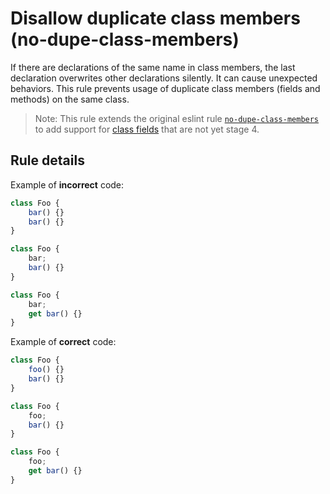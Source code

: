 # Disallow duplicate class members (no-dupe-class-members)

If there are declarations of the same name in class members, the last declaration overwrites other declarations silently. It can cause unexpected behaviors. This rule prevents usage of duplicate class members (fields and methods) on the same class.

> Note: This rule extends the original eslint rule [`no-dupe-class-members`](https://eslint.org/docs/rules/no-dupe-class-members) to add support for [class fields](https://github.com/tc39/proposal-class-fields) that are not yet stage 4.

## Rule details

Example of **incorrect** code:

```js
class Foo {
    bar() {}
    bar() {}
}

class Foo {
    bar;
    bar() {}
}

class Foo {
    bar;
    get bar() {}
}
```

Example of **correct** code:

```js
class Foo {
    foo() {}
    bar() {}
}

class Foo {
    foo;
    bar() {}
}

class Foo {
    foo;
    get bar() {}
}
```
